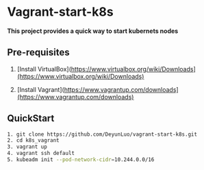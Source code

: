 # Vagrant-start-k8s

**This project provides a quick way to start kubernets nodes** 

## Pre-requisites

1. [Install VirtualBox](https://www.virtualbox.org/wiki/Downloads](https://www.virtualbox.org/wiki/Downloads)

2. [Install Vagrant](https://www.vagrantup.com/downloads](https://www.vagrantup.com/downloads)

## QuickStart

```Bash
1. git clone https://github.com/DeyunLuo/vagrant-start-k8s.git
2. cd k8s_vagrant
3. vagrant up
4. vagrant ssh default
5. kubeadm init --pod-network-cidr=10.244.0.0/16
```



